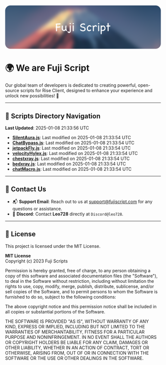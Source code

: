 ![Banner](.github/b.webp)

# 🌍 **We are Fuji Script**

Our global team of developers is dedicated to creating powerful, open-source scripts for Rise Client, designed to enhance your experience and unlock new possibilities! 🌟

---
<!-- SCRIPTS_NAVIGATION_START -->
## 📂 **Scripts Directory Navigation**

**Last Updated**: 2025-01-08 21:33:56 UTC

- **[SilentAura.js](scripts/SilentAura.js)**: Last modified on 2025-01-08 21:33:54 UTC
- **[ChatBypass.js](scripts/ChatBypass.js)**: Last modified on 2025-01-08 21:33:54 UTC
- **[jetpackFly.js](scripts/jetpackFly.js)**: Last modified on 2025-01-08 21:33:54 UTC
- **[velocityHylex.js](scripts/velocityHylex.js)**: Last modified on 2025-01-08 21:33:54 UTC
- **[chestxray.js](scripts/chestxray.js)**: Last modified on 2025-01-08 21:33:54 UTC
- **[bedxray.js](scripts/bedxray.js)**: Last modified on 2025-01-08 21:33:54 UTC
- **[chatMacro.js](scripts/chatMacro.js)**: Last modified on 2025-01-08 21:33:54 UTC

<!-- SCRIPTS_NAVIGATION_END -->

---

## 💬 **Contact Us**  
- 📬 **Support Email**: Reach out to us at [support@fujiscript.com](mailto:support@fujiscript.com) for any questions or assistance.  
- 💬 **Discord**: Contact **Leo728** directly at `Discord@leo728`.

---

## 📜 **License**

This project is licensed under the MIT License.  

**MIT License**  
Copyright (c) 2023 Fuji Scripts  

Permission is hereby granted, free of charge, to any person obtaining a copy of this software and associated documentation files (the "Software"), to deal in the Software without restriction, including without limitation the rights to use, copy, modify, merge, publish, distribute, sublicense, and/or sell copies of the Software, and to permit persons to whom the Software is furnished to do so, subject to the following conditions:  

The above copyright notice and this permission notice shall be included in all copies or substantial portions of the Software.  

THE SOFTWARE IS PROVIDED "AS IS", WITHOUT WARRANTY OF ANY KIND, EXPRESS OR IMPLIED, INCLUDING BUT NOT LIMITED TO THE WARRANTIES OF MERCHANTABILITY, FITNESS FOR A PARTICULAR PURPOSE AND NONINFRINGEMENT. IN NO EVENT SHALL THE AUTHORS OR COPYRIGHT HOLDERS BE LIABLE FOR ANY CLAIM, DAMAGES OR OTHER LIABILITY, WHETHER IN AN ACTION OF CONTRACT, TORT OR OTHERWISE, ARISING FROM, OUT OF OR IN CONNECTION WITH THE SOFTWARE OR THE USE OR OTHER DEALINGS IN THE SOFTWARE.  
